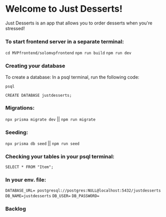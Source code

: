 # Welcome to Just Desserts! 

Just Desserts is an app that allows you to order desserts when you're stressed! 

### To start frontend server in a separate terminal: 

`cd MVPfrontend/solomvpfrontend`
`npm run build`
`npm run dev`

### Creating your database 

To create a database: 
In a psql terminal, run the following code: 

`psql` 

`CREATE DATABASE justdesserts; `

### Migrations:

`npx prisma migrate dev` || `npm run migrate`

### Seeding:

`npx prisma db seed` || `npm run seed`


### Checking your tables in your psql terminal:

`SELECT * FROM "Item";`


### In your env. file: 

`DATABASE_URL= postgresql://postgres:NULL@localhost:5432/justdesserts`
`DB_NAME=justdesserts`
`DB_USER=`
`DB_PASSWORD=`


### Backlog 

